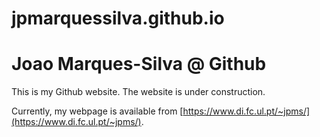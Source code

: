 # jpmarquessilva.github.io

# Joao Marques-Silva @ Github

This is my Github website. The website is under construction. 

Currently, my webpage is available from [https://www.di.fc.ul.pt/~jpms/](https://www.di.fc.ul.pt/~jpms/).

